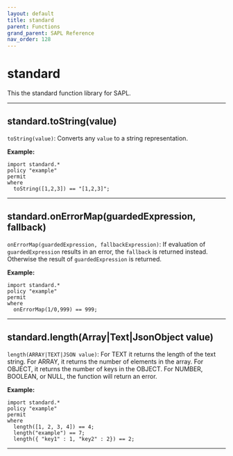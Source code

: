```yaml
---
layout: default
title: standard
parent: Functions
grand_parent: SAPL Reference
nav_order: 128
---
```

# standard

This the standard function library for SAPL.



---

## standard.toString(value)

```toString(value)```: Converts any ```value``` to a string representation.


**Example:**
```
import standard.*
policy "example"
permit
where
  toString([1,2,3]) == "[1,2,3]";
```


---

## standard.onErrorMap(guardedExpression, fallback)

```onErrorMap(guardedExpression, fallbackExpression)```: If evaluation of ```guardedExpression``` results in an error,
the ```fallback``` is returned instead. Otherwise the result of ```guardedExpression``` is returned.

**Example:**
```
import standard.*
policy "example"
permit
where
  onErrorMap(1/0,999) == 999;
```


---

## standard.length(Array|Text|JsonObject value)

```length(ARRAY|TEXT|JSON value)```: For TEXT it returns the length of the text string.
For ARRAY, it returns the number of elements in the array.
For OBJECT, it returns the number of keys in the OBJECT.
For NUMBER, BOOLEAN, or NULL, the function will return an error.

**Example:**
```
import standard.*
policy "example"
permit
where
  length([1, 2, 3, 4]) == 4;
  length("example") == 7;
  length({ "key1" : 1, "key2" : 2}) == 2;
```


---

